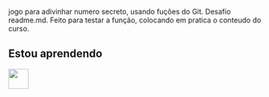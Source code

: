 jogo para adivinhar numero secreto, usando fuções do Git.
Desafio readme.md. Feito para testar a função, colocando em pratica o conteudo do curso.

## Estou aprendendo

<img loading="lazy" src="https://cdn.jsdelivr.net/gh/devicons/devicon/icons/java/java-original.svg" width="40" height="40"/>
